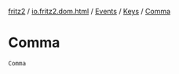 [fritz2](../../../index.md) / [io.fritz2.dom.html](../../index.md) / [Events](../index.md) / [Keys](index.md) / [Comma](./-comma.md)

# Comma

`Comma`